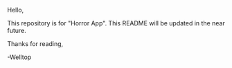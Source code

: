 Hello,

This repository is for "Horror App". This README will be updated in the near future.

Thanks for reading,

-Welltop


